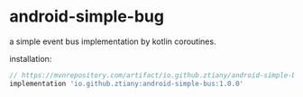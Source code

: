 # android-simple-bug

a simple event bus implementation by kotlin coroutines.

installation:

```groovy
// https://mvnrepository.com/artifact/io.github.ztiany/android-simple-bus
implementation 'io.github.ztiany:android-simple-bus:1.0.0'
```
